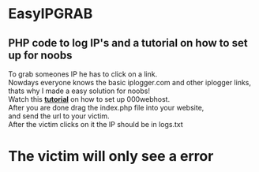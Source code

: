 # EasyIPGRAB
## PHP code to log IP's and a tutorial on how to set up for noobs
To grab someones IP he has to click on a link.<br>
Nowdays everyone knows the basic iplogger.com and other iplogger links,<br>
thats why I made a easy solution for noobs!<br>
Watch this __**[tutorial](https://youtu.be/e-S5b-yFLis)**__ on how to set up 000webhost.<br>
After you are done drag the index.php file into your website,<br>
and send the url to your victim.<br>
After the victim clicks on it the IP should be in logs.txt
# The victim will only see a error
